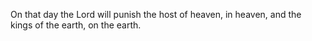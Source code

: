 On that day the Lord will punish the host of heaven, in heaven, and the kings of the earth, on the earth.
